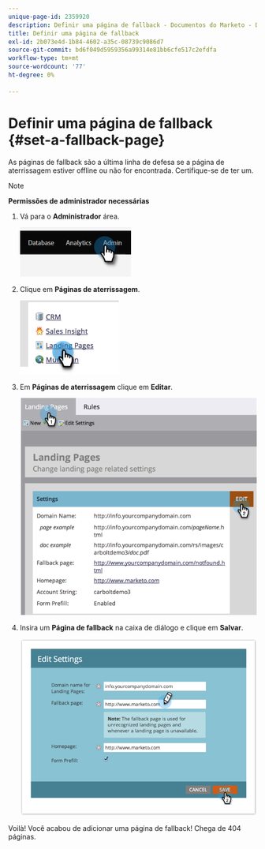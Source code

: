```yaml
---
unique-page-id: 2359920
description: Definir uma página de fallback - Documentos do Marketo - Documentação do produto
title: Definir uma página de fallback
exl-id: 2b073e4d-1b84-4602-a35c-08739c9086d7
source-git-commit: bd6f049d5959356a99314e81bb6cfe517c2efdfa
workflow-type: tm+mt
source-wordcount: '77'
ht-degree: 0%

---
```


# Definir uma página de fallback {#set-a-fallback-page}

As páginas de fallback são a última linha de defesa se a página de aterrissagem estiver offline ou não for encontrada. Certifique-se de ter um.

>[!NOTE]
>
>**Permissões de administrador necessárias**

1. Vá para o **Administrador** área.

   ![](assets/set-a-fallback-page-1.png)

1. Clique em **Páginas de aterrissagem**.

   ![](assets/set-a-fallback-page-2.png)

1. Em **Páginas de aterrissagem** clique em **Editar**.

   ![](assets/set-a-fallback-page-3.png)

1. Insira um **Página de fallback** na caixa de diálogo e clique em **Salvar**.

   ![](assets/set-a-fallback-page-4.png)

Voilà! Você acabou de adicionar uma página de fallback! Chega de 404 páginas.

